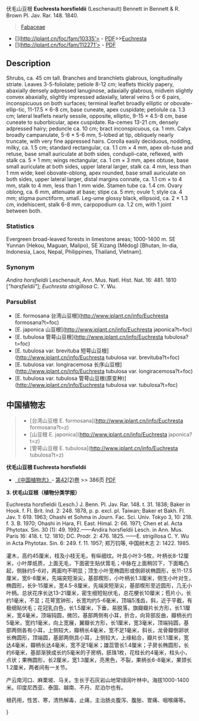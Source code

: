 伏毛山豆根 **Euchresta horsfieldii** (Leschenault) Bennett in Bennett & R. Brown Pl. Jav. Rar. 148. 1840.

> [Fabaceae](http://www.iplant.cn/info/Fabaceae?t=foc)
* [](http://iplant.cn/foc/fam/10335'> - [PDF](http://iplant.cn/foc/pdf/Fabaceae.pdf)>>[Euchresta](http://www.iplant.cn/info/Euchresta?t=foc)
* [](http://iplant.cn/foc/fam/112271'> - [PDF](http://www.iplant.cn/foc/pdf/Euchresta.pdf)

## Description

Shrubs, ca. 45 cm tall. Branches and branchlets glabrous, longitudinally striate. Leaves 3-5-foliolate; petiole 8-12 cm; leaflets thickly papery, abaxially densely adpressed lanuginose, adaxially glabrous, midvein slightly convex abaxially, slightly impressed adaxially, lateral veins 5 or 6 pairs, inconspicuous on both surfaces; terminal leaflet broadly elliptic or obovate-ellip-tic, 11-17.5 × 6-8 cm, base cuneate, apex cuspidate; petiolule ca. 1.3 cm; lateral leaflets nearly sessile, opposite, elliptic, 9-15 × 4.5-8 cm, base cuneate to suborbicular, apex cuspidate. Ra-cemes 13-21 cm, densely adpressed hairy; peduncle ca. 10 cm; bract inconspicuous, ca. 1 mm. Calyx broadly campanulate, 5-6 × 5-6 mm, 5-lobed at tip, obliquely nearly truncate, with very fine appressed hairs. Corolla easily deciduous, nodding, milky, ca. 1.5 cm; standard rectangular, ca. 1.1 cm × 4 mm, apex ob-tuse and retuse, base small auriculate at both sides, condupli-cate, reflexed, with stalk ca. 5 × 1 mm; wings rectangular, ca. 1 cm × 3 mm, apex obtuse, base small auriculate at both sides, upper lateral larger, stalk ca. 4 mm, less than 1 mm wide; keel obovate-oblong, apex rounded, base small auriculate on both sides, upper lateral larger, distal margins connate, ca. 1.1 cm × to 4 mm, stalk to 4 mm, less than 1 mm wide. Stamen tube ca. 1.4 cm. Ovary oblong, ca. 6 mm, attenuate at base; stipe ca. 5 mm; ovule 1; style ca. 4 mm; stigma punctiform, small. Leg-ume glossy black, ellipsoid, ca. 2 × 1.3 cm, indehiscent, stalk 6-8 mm, carpopodium ca. 1.2 cm, with 1 joint between both.

### Statistics
Evergreen broad-leaved forests in limestone areas; 1000-1400 m. SE Yunnan (Hekou, Maguan, Malipo), SE Xizang (Mêdog) [Bhutan, In-dia, Indonesia, Laos, Nepal, Philippines, Thailand, Vietnam].

### Synonym
*Andira horsfieldii* Leschenault, Ann. Mus. Natl. Hist. Nat. 16: 481. 1810 [*\"harsfieldii\"*]; *Euchresta strigillosa* C. Y. Wu.

### Parsublist

* [E.  formosana  台湾山豆根](http://www.iplant.cn/info/Euchresta formosana?t=foc)
* [E.  japonica  山豆根](http://www.iplant.cn/info/Euchresta japonica?t=foc)
* [E.  tubulosa  管萼山豆根](http://www.iplant.cn/info/Euchresta tubulosa?t=foc)
* [E.  tubulosa var. brevituba  短萼山豆根](http://www.iplant.cn/info/Euchresta tubulosa var. brevituba?t=foc)
* [E.  tubulosa var. longiracemosa  长序山豆根](http://www.iplant.cn/info/Euchresta tubulosa var. longiracemosa?t=foc)
* [E.  tubulosa var. tubulosa  管萼山豆根(原变种)](http://www.iplant.cn/info/Euchresta tubulosa var. tubulosa?t=foc)

## 中国植物志

> * [台湾山豆根  E.  formosana](http://www.iplant.cn/info/Euchresta formosana?t=z)
> * [山豆根  E.  japonica](http://www.iplant.cn/info/Euchresta japonica?t=z)
> * [管萼山豆根  E.  tubulosa](http://www.iplant.cn/info/Euchresta tubulosa?t=z)

**伏毛山豆根 Euchresta horsfieldii**

* [《中国植物志》](http://www.iplant.cn/frps)- [第42(2)卷](http://www.iplant.cn/frps/vol/42(2)) >> 386页 [PDF](http://www.iplant.cn/frps/pdf/42(2)/386a.PDF)

**3. 伏毛山豆根（植物分类学报）**

Euchresta horsfieldii (Lesch.) J. Benn. Pl. Jav. Rar. 148. t. 31. 1838; Baker in Hook. f. Fl. Brit. Ind. 2: 248. 1878, p. p. excl. pl. Taiwan; Baker et Bakh. Fl. Jav. 1: 619. 1963; Ohashi et Sohma in Journ. Fac. Sci. Univ. Tokyo 3, 10: 218. f. 3. B. 1970; Ohashi in Hara, Fl. East. Himal. 2: 66. 1971; Chen et al. Acta Phytotax. Sin. 30 (1): 49. 1992.——Andira horsfieldii Lesch. in Ann. Mus. Paris 16: 418. t. 12. 1810; DC. Prodr. 2: 476. 1825. ——E. strigillosa C. Y. Wu in Acta Phytotax. Sin. 6: 249. f. 11. 1957; 郑万钧等, 中国树木志 2: 1422. 1985.

灌木，高约45厘米，枝及小枝无毛，有纵细纹。叶具小叶3-5枚，叶柄长8-12厘米，小叶厚纸质，上面无毛，下面密生贴伏茸毛；中脉在上面稍凹下，下面略凸起，侧脉约5-6对，两面均不明显；顶生小叶宽椭圆形或倒卵状椭圆形，长11-17.5厘米，宽6-8厘米，先端突短渐尖，基部楔形，小叶柄长1.3厘米，侧生小叶对生，椭圆形，长9-15厘米，宽4.5-8厘米，先端突短渐尖，基部楔形至近圆形，几无小叶柄。总状花序长达13-21厘米，密生细短贴伏毛，总花梗长10厘米；苞片小，长约1毫米，不显；花萼宽钟形，长宽均约5-6毫米，顶端5浅齿，斜，近于平截，有极细贴伏毛；花冠乳白色，长1.5厘米，下垂，易脱落，旗瓣瓣片长方形，长1.1厘米，宽4毫米，顶端钝圆，微凹，基部两侧有小耳，折合，向背部反曲，瓣柄长约5毫米，宽约1毫米，向上宽展，翼瓣长方形，长1厘米，宽3毫米，顶端钝圆，基部两侧各有小耳，上侧较大，瓣柄长4毫米，宽不足1毫米，斜长，龙骨瓣倒卵状长椭圆形，顶端圆，基部两侧具小耳，上侧较大，上缘粘合，瓣片长1.1厘米，宽达4毫米，瓣柄长达4毫米，宽不足1毫米；雄蕊管长1.4厘米；子房长椭圆形，长约6毫米，基部渐狭成长约5毫米的子房柄，胚珠1枚，花柱长约4毫米，柱头小，点状；果椭圆形，长2厘米，宽1.3厘米，亮黑色，不裂，果柄长6-8毫米，果颈长1.2厘米，两者间有一关节。

产云南河口、麻栗坡、马关。生长于石灰岩山地常绿阔叶林中。海拔1000-1400米。印度尼西亚、泰国、越南、不丹、尼泊尔也有。

根药用，性苦、寒，清热解毒，止痛，主治肠炎腹泻、腹胀、胃痛、咽喉痛等。

}